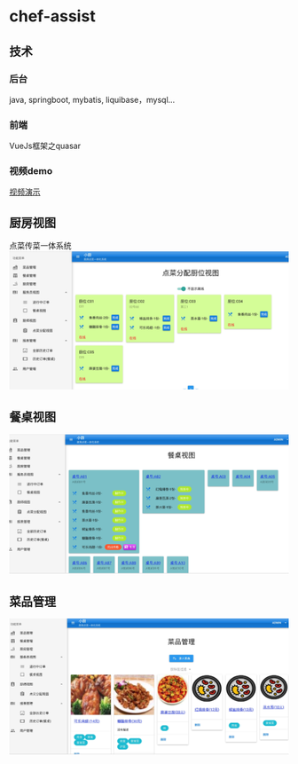 # chef-assist

## 技术
### 后台
java, springboot, mybatis, liquibase，mysql...
### 前端
VueJs框架之quasar

### 视频demo
 [视频演示](https://v.youku.com/v_show/id_XNDIxMTQ3NTAwMA==.html?spm=a2h3j.8428770.3416059.1 "视频演示")

## 厨房视图
点菜传菜一体系统
![厨房视图](./chufang.png)

## 餐桌视图
![餐桌视图](./canzhuo.png)

## 菜品管理
![餐桌视图](./caipin.png)
